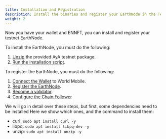 ```yaml
---
title: Installation and Registration
description: Install the binaries and register your EarthNode in the Testnet
weight: 2
---
```


Now you have your wallet and ENNFT, you can install and register your testnet EarthNode.

To install the EarthNode, you must do the following:
1. [Unzip](/earth-node/5-joining-the-testnet/2-install-and-register/1-unzip-the-package) the provided AyA testnet package.
2. [Run the installation script](/earth-node/5-joining-the-testnet/2-install-and-register/2-run-installation-script).

To register the EarthNode, you must do the following:
1. [Connect the Wallet](/earth-node/5-joining-the-testnet/2-install-and-register/3-connect-wallet) to World Mobile.
2. [Register the EarthNode](/earth-node/5-joining-the-testnet/2-install-and-register/4-register-earthnode).
3. [Become a validator](/earth-node/5-joining-the-testnet/2-install-and-register/6-become-a-validator).
4. [Configure the Chain Follower](/earth-node/5-joining-the-testnet/2-install-and-register/7-cardano-chain-follower-configuration)

We will go in detail over these steps, but first, some dependencies need to be installed
Here we show which ones, and the command to install them:
* curl: `sudo apt install curl -y`
* libpq: `sudo apt install libpq-dev -y`
* unzip: `sudo apt install unzip -y`
